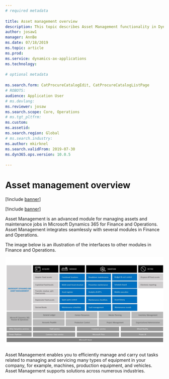```yaml
---
# required metadata

title: Asset management overview
description: This topic describes Asset Management functionality in Dynamics 365 for Finance and Operations.
author: josaw1
manager: AnnBe
ms.date: 07/18/2019
ms.topic: article
ms.prod: 
ms.service: dynamics-ax-applications
ms.technology: 

# optional metadata

ms.search.form: CatProcureCatalogEdit, CatProcureCatalogListPage
# ROBOTS: 
audience: Application User
# ms.devlang: 
ms.reviewer: josaw
ms.search.scope: Core, Operations
# ms.tgt_pltfrm: 
ms.custom: 
ms.assetid: 
ms.search.region: Global
# ms.search.industry: 
ms.author: mkirknel
ms.search.validFrom: 2019-07-30
ms.dyn365.ops.version: 10.0.5

---
```


# Asset management overview

[!include [banner](../includes/banner.md)]

[!include [banner](../includes/preview-banner.md)]


Asset Management is an advanced module for managing assets and maintenance jobs in Microsoft Dynamics 365 for Finance and Operations. Asset Management integrates seamlessly with several modules in Finance and Operations. 

The image below is an illustration of the interfaces to other modules in Finance and Operations.

![Overview of how Asset Management integrates](media/overview-integrate.jpg)

Asset Management enables you to efficiently manage and carry out tasks related to managing and servicing many types of equipment in your company, for example, machines, production equipment, and vehicles. Asset Management supports solutions across numerous industries.
